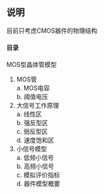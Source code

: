 
## 说明
目前只考虑CMOS器件的物理结构

#### 目录
MOS型晶体管模型
1. MOS管    
   a. MOS电容  
   b. 阈值电压  
2. 大信号工作原理  
   a. 线性区  
   b. 强反型区  
   c. 弱反型区  
   d. 速度饱和区  
3. 小信号模型  
   a. 低频小信号  
   b. 高频小信号   
   c. 模拟评价指标   
   d. 器件模型概要   
